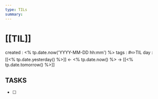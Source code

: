 ```yaml
---
type: TILs
summary: 
---
```


# [[TIL]]
created : <% tp.date.now('YYYY-MM-DD hh:mm') %>
tags : #✏️TIL
day : [[<% tp.date.yesterday() %>]] ← <% tp.date.now() %> → [[<% tp.date.tomorrow() %>]]



## TASKS
- [ ] 
